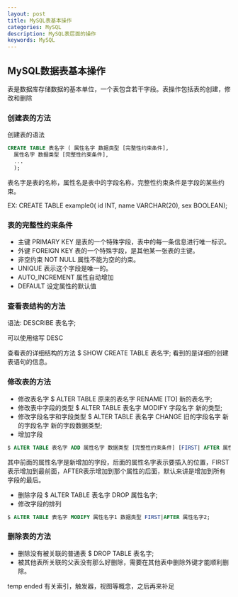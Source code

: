 ```yaml
---
layout: post
title: MySQL表基本操作
categories: MySQL
description: MySQL表层面的操作
keywords: MySQL
---
```


## MySQL数据表基本操作
表是数据库存储数据的基本单位，一个表包含若干字段。表操作包括表的创建，修改和删除


### 创建表的方法
创建表的语法

```SQL
CREATE TABLE 表名字 ( 属性名字 数据类型 [完整性约束条件],
  属性名字 数据类型 [完整性约束条件],
  ...
  );
```
  表名字是表的名称，属性名是表中的字段名称，完整性约束条件是字段的某些约束。

EX: CREATE TABLE example0( id INT, name VARCHAR(20), sex BOOLEAN);

### 表的完整性约束条件
- 主键 PRIMARY KEY 是表的一个特殊字段，表中的每一条信息进行唯一标识。
- 外键 FOREIGN KEY 表的一个特殊字段，是其他某一张表的主键。
- 非空约束 NOT NULL 属性不能为空的约束。
- UNIQUE 表示这个字段是唯一的。
- AUTO_INCREMENT 属性自动增加
- DEFAULT 设定属性的默认值

### 查看表结构的方法
语法: DESCRIBE 表名字;

可以使用缩写 DESC

查看表的详细结构的方法 $ SHOW CREATE TABLE 表名字;
   看到的是详细的创建表语句的信息。


### 修改表的方法


- 修改表名字 $ ALTER TABLE 原来的表名字 RENAME [TO] 新的表名字;
- 修改表中字段的类型 $ ALTER TABLE 表名字 MODIFY 字段名字 新的类型;
- 修改字段名字和字段类型 $ ALTER TABLE 表名字 CHANGE 旧的字段名字 新的字段名字 新的字段数据类型;
- 增加字段

```SQL
$ ALTER TABLE 表名字 ADD 属性名字 数据类型 [完整性约束条件] [FIRST| AFTER 属性名字];
```
其中前面的属性名字是新增加的字段，后面的属性名字表示要插入的位置，FIRST表示增加到最前面，AFTER表示增加到那个属性的后面，默认来讲是增加到所有字段的最后。

- 删除字段 $ ALTER TABLE 表名字 DROP 属性名字;
- 修改字段的排列

```SQL
$ ALTER TABLE 表名字 MODIFY 属性名字1 数据类型 FIRST|AFTER 属性名字2;
```

### 删除表的方法
- 删除没有被关联的普通表 $ DROP TABLE 表名字;
- 被其他表所关联的父表没有那么好删除，需要在其他表中删除外键才能顺利删除。

temp ended 有关索引，触发器，视图等概念，之后再来补足
